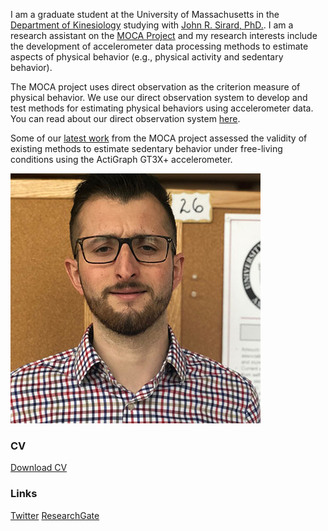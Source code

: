 I am a graduate student at the University of Massachusetts in the [Department of Kinesiology](https://www.umass.edu/sphhs/kinesiology) studying with [John R. Sirard, PhD.](https://www.umass.edu/sphhs/person/faculty/john-r-sirard). I am a research assistant on the [MOCA Project](https://blogs.umass.edu/pahl/research/moca/) and my research interests include the development of accelerometer data processing methods to estimate aspects of physical behavior (e.g., physical activity and sedentary behavior). 

The MOCA project uses direct observation as the criterion measure of physical behavior. We use our direct observation system to develop and test methods for estimating physical behaviors using accelerometer data. You can read about our direct observation system [here](https://journals.humankinetics.com/view/journals/jmpb/aop/article-10.1123-jmpb.2019-0015/article-10.1123-jmpb.2019-0015.xml).

Some of our [latest work](https://pubmed.ncbi.nlm.nih.gov/31343523-estimating-sedentary-time-from-a-hip-and-wrist-worn-accelerometer/?from_term=marcotte+medicine+and+science+in+sport+and+exercise&from_pos=1) from the MOCA project assessed the validity of existing methods to estimate sedentary behavior under free-living conditions using the ActiGraph GT3X+ accelerometer.

![Pic](Funny_pic_sized.jpg)

### CV
[Download CV](PetrucciJr_CV_1_6_20.pdf) 


### Links
[Twitter](https://twitter.com/GregJPetrucciJr)
[ResearchGate](https://www.researchgate.net/profile/Greg_Petrucci_Jr)
